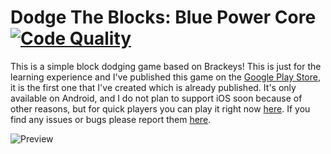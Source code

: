 # Dodge The Blocks: Blue Power Core [![Code Quality](https://app.codacy.com/project/badge/Grade/d843779ccc76494b9a9bbd11b8da3b1c)](https://www.codacy.com/manual/dentolos19/DodgeTheBlocks?utm_source=github.com&amp;utm_medium=referral&amp;utm_content=dentolos19/DodgeTheBlocks&amp;utm_campaign=Badge_Grade)

This is a simple block dodging game based on Brackeys! This is just for the learning experience and I've published this game on the [Google Play Store](https://play.google.com/store/apps/details?id=com.aprodots.dodgetheblock), it is the first one that I've created which is already published. It's only available on Android, and I do not plan to support iOS soon because of other reasons, but for quick players you can play it right now [here](https://dentolos19.github.io/play/dodgetheblocks). If you find any issues or bugs please report them [here](https://github.com/dentolos19/DodgeTheBlocks/issues).

![Preview](https://dentolos19.github.io/previews/dodgetheblocks.png)
